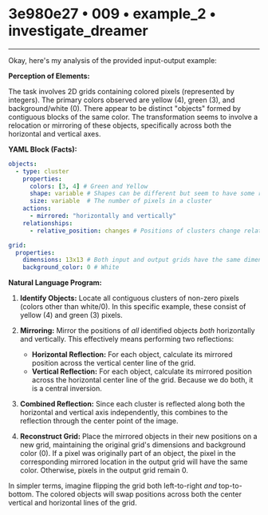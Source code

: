 # 3e980e27 • 009 • example_2 • investigate_dreamer

---
Okay, here's my analysis of the provided input-output example:

**Perception of Elements:**

The task involves 2D grids containing colored pixels (represented by integers). The primary colors observed are yellow (4), green (3), and background/white (0). There appear to be distinct "objects" formed by contiguous blocks of the same color. The transformation seems to involve a relocation or mirroring of these objects, specifically across both the horizontal and vertical axes.

**YAML Block (Facts):**



```yaml
objects:
  - type: cluster
    properties:
      colors: [3, 4] # Green and Yellow
      shape: variable # Shapes can be different but seem to have some regularity
      size: variable  # The number of pixels in a cluster
    actions:
      - mirrored: "horizontally and vertically"
    relationships:
      - relative_position: changes # Positions of clusters change relative to each other and the grid edges.

grid:
  properties:
    dimensions: 13x13 # Both input and output grids have the same dimensions.
    background_color: 0 # White

```



**Natural Language Program:**

1.  **Identify Objects:** Locate all contiguous clusters of non-zero pixels (colors other than white/0). In this specific example, these consist of yellow (4) and green (3) pixels.

2.  **Mirroring:** Mirror the positions of *all* identified objects *both* horizontally and vertically. This effectively means performing two reflections:
    *   **Horizontal Reflection:** For each object, calculate its mirrored position across the vertical center line of the grid.
    *   **Vertical Reflection:** For each object, calculate its mirrored position across the horizontal center line of the grid. Because we do both, it is a central inversion.

3. **Combined Reflection:** Since each cluster is reflected along both the horizontal and vertical axis independently, this combines to the reflection through the center point of the image.
4.  **Reconstruct Grid:** Place the mirrored objects in their new positions on a new grid, maintaining the original grid's dimensions and background color (0). If a pixel was originally part of an object, the pixel in the corresponding mirrored location in the output grid will have the same color. Otherwise, pixels in the output grid remain 0.

In simpler terms, imagine flipping the grid both left-to-right *and* top-to-bottom. The colored objects will swap positions across both the center vertical and horizontal lines of the grid.

